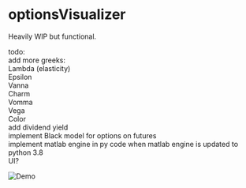 # optionsVisualizer

Heavily WIP but functional.

todo:  
add more greeks:  
  Lambda (elasticity)  
  Epsilon  
  Vanna  
  Charm  
  Vomma  
  Vega  
  Color  
add dividend yield  
implement Black model for options on futures  
implement matlab engine in py code when matlab engine is updated to python 3.8  
UI?  

![Demo](https://i.imgur.com/E5PQr3M.png)
